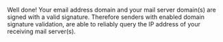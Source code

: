 Well done! Your email address domain and your mail server domain(s) are signed with a valid signature. Therefore senders with enabled domain signature validation, are able to reliably query the IP address of your receiving mail server(s). 
